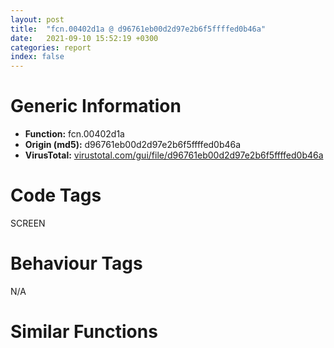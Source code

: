 ```yaml
---
layout: post
title:  "fcn.00402d1a @ d96761eb00d2d97e2b6f5ffffed0b46a"
date:   2021-09-10 15:52:19 +0300
categories: report
index: false
---
```


# Generic Information
- **Function:** fcn.00402d1a
- **Origin (md5):** d96761eb00d2d97e2b6f5ffffed0b46a
- **VirusTotal:** [virustotal.com/gui/file/d96761eb00d2d97e2b6f5ffffed0b46a][virustotal_ref]

# Code Tags
<span class="tag" id="SCREEN">SCREEN</span>


# Behaviour Tags
<span class="bhv-tag" id="na">N/A</span>

# Similar Functions
<script type="text/javascript" src="https://www.gstatic.com/charts/loader.js"></script>
<script type="text/javascript">

    google.charts.load('current', {'packages':['corechart']});
    google.charts.setOnLoadCallback(drawChart);

    function drawChart() {
    var data = new google.visualization.DataTable();
        data.addColumn('number', 'X');
        data.addColumn('number', 'Y');
        data.addColumn({type: 'string', role: 'tooltip', 'p': {'html': true}});
        data.addColumn({'type': 'string', 'role': 'style'});
        
        data.addRows([
    [0, 0, '<b><a href="/report/fcn.00402d1a@d96761eb00d2d97e2b6f5ffffed0b46a">fcn.00402d1a</a><br>@d96761eb00d2d97e2b6f5ffffed0b46a</b><br>push ebp<br>mov ebp, esp<br>mov eax, dword[ebp+8]<br>sub esp, 0x28<br>push ebx<br>push esi<br>mov esi, dword[0x4c681c]<br>push edi<br>cmp eax, 0xc<br>je 0x43cbb1<br>cmp eax, 0xd<br>jle 0x402d55<br>cmp eax, 0xf<br>jle 0x43cbb1<br>cmp eax, 0x11<br>je 0x43cbb1<br>cmp eax, 0x14<br>je 0x43cbb1<br>cmp esi, 0xffffffff<br>je 0x402ee5<br>mov eax, dword[0x4c6810]<br>mov eax, dword[eax+esi*4]<br>mov ebx, dword[eax]<br>push ebx<br>mov dword[ebp-0x1c], ebx<br>call fcn.00402519<br>mov edi, eax<br>mov dword[ebp-0x20], edi<br>cmp edi, 0xffffffff<br>je 0x402ee5<br>mov eax, dword[0x4c6824]<br>mov edx, dword[ebp+8]<br>mov eax, dword[eax+edi*4]<br>mov esi, dword[eax]<br>mov dword[ebp-0x24], esi<br>cmp edx, 0xe<br>je 0x43cbe0<br>cmp edx, 0xf<br>je 0x43cbe0<br>cmp edx, 0xc<br>je 0x43cbe0<br>mov byte[esi+0x92], 0x50<br>mov ax, word[0x4c67b8]<br>mov word[esi+0x86], ax<br>mov edx, dword[ebp+0x1c]<br>mov eax, dword[ebp+0x10]<br>mov ecx, dword[ebp+0x14]<br>mov edi, dword[ebp+0x18]<br>mov dword[ebp-4], edx<br>mov edx, dword[ebp+0x28]<br>and edx, 2<br>mov dword[ebp-0x14], eax<br>mov dword[ebp-0x10], ecx<br>mov dword[ebp-8], edi<br>mov dword[ebp-0x28], edx<br>jne 0x43cbec<br>push ebx<br>push dword[ebp+0x1c]<br>push edi<br>push ecx<br>push eax<br>call fcn.00401fd9<br>mov edi, dword[ebx+0x60]<br>mov eax, dword[ebx+0x58]<br>mov ecx, dword[ebx+0x5c]<br>mov dword[ebp-8], edi<br>mov edi, dword[ebx+0x64]<br>mov dword[ebp-0x14], eax<br>mov dword[ebp-0x10], ecx<br>mov dword[ebp-4], edi<br>mov edx, dword[ebp+8]<br>mov edi, dword[ebp-0x20]<br>cmp edx, 0x1d<br>ja case.0x402e1f.13<br>mov dword[ebp-0xc], 1<br>jmp dword[edx*4+0x402eee]<br>push dword[ebp+0x24]<br>push dword[ebp+0x20]<br>push dword[ebp+0x1c]<br>push dword[ebp+0x18]<br>push dword[ebp+0x14]<br>push dword[ebp+0x10]<br>push edi<br>push esi<br>push ebx<br>call fcn.00401bcb<br>mov edx, dword[ebp+8]<br>test al, al<br>je 0x43cef3<br>mov ecx, dword[ebp+0x28]<br>mov byte[esi+0x90], dl<br>mov byte[esi+0x91], cl<br>mov eax, dword[0x4c681c]<br>mov dword[0x4c6848], eax<br>mov dword[0x4c6844], edi<br>test cl, 1<br>je 0x43cf19<br>test cl, 4<br>je 0x43cf70<br>cmp dword[ebp-0x28], 0<br>jne 0x402e8b<br>push 0<br>push esi<br>push ebx<br>call fcn.00401db3<br>cmp byte[ebx+0x198], 0<br>jne 0x43d059<br>cmp dword[ebx+0x50], 0xffffffff<br>jne 0x402ecf<br>cmp dword[ebx+0x54], 0xffffffff<br>jne 0x402eda<br>cmp dword[esi], 0<br>je 0x402eb4<br>push edi<br>push 0xffffffffffffffeb<br>push dword[esi]<br>call dword[sym.imp.USER32.dll_SetWindowLongW]<br>lea ecx, [ebp+0x2c]<br>call fcn.00409a20<br>mov eax, edi<br>pop edi<br>pop esi<br>pop ebx<br>mov esp, ebp<br>pop ebp<br>ret 0x34<br>mov al, byte[ebp-0xc]<br>jmp 0x402e43<br>push dword[ebx+0x50]<br>push edi<br>call fcn.00488ac0<br>jmp 0x402e9e<br>push dword[ebx+0x54]<br>push edi<br>call fcn.004888b4<br>jmp 0x402ea4<br>and dword[ebp-0xc], 0<br>jmp 0x43d08a<br>cmp dword[ebp+0x10], 0xffffffff<br>je 0x402d55<br>lea eax, [ebp-0x28]<br>mov ecx, 0x4c67b0<br>push eax<br>lea eax, [ebp-0x20]<br>push eax<br>push dword[ebp+0x10]<br>call fcn.00402402<br>test al, al<br>je 0x402d55<br>mov esi, dword[ebp-0x20]<br>jmp 0x402d55<br>mov byte[esi+0x92], 0<br>jmp 0x402dbe<br>xor edx, edx<br>mov word[esi+0x86], dx<br>jmp 0x402e09<br>push dword[ebp+0x24]<br>push dword[ebp+0x20]<br>push dword[ebp-4]<br>push dword[ebp-8]<br>push ecx<br>push eax<br>push dword[ebp+0xc]<br>push edi<br>push esi<br>push ebx<br>call fcn.00486943<br>jmp 0x402e40<br>push dword[ebp+0x24]<br>push dword[ebp+0x20]<br>push dword[ebp-4]<br>push dword[ebp-8]<br>push ecx<br>push eax<br>push dword[ebp+0xc]<br>push edi<br>push esi<br>push ebx<br>call fcn.00486f1f<br>jmp 0x402e40<br>push dword[ebp+0x24]<br>push dword[ebp+0x20]<br>push dword[ebp-4]<br>push dword[ebp-8]<br>push ecx<br>push eax<br>push dword[ebp+0xc]<br>push edi<br>push esi<br>push ebx<br>call fcn.00486b8f<br>jmp 0x402e40<br>push dword[ebp+0x24]<br>push dword[ebp+0x20]<br>push dword[ebp-4]<br>push dword[ebp-8]<br>push ecx<br>push eax<br>push dword[ebp+0xc]<br>push edi<br>push esi<br>push ebx<br>call fcn.00486ddf<br>jmp 0x402e40<br>push dword[ebp+0x24]<br>push dword[ebp+0x20]<br>push dword[ebp-4]<br>push dword[ebp-8]<br>push ecx<br>push eax<br>push dword[ebp+0xc]<br>push edi<br>push esi<br>push ebx<br>call fcn.00486c3e<br>jmp 0x402e40<br>push dword[ebp+0x24]<br>push dword[ebp+0x20]<br>push dword[ebp-4]<br>push dword[ebp-8]<br>push ecx<br>push eax<br>push dword[ebp+0xc]<br>push edi<br>push esi<br>push ebx<br>call fcn.00486ad4<br>jmp 0x402e40<br>push dword[ebp+0x24]<br>push dword[ebp+0x20]<br>push dword[ebp-4]<br>push dword[ebp-8]<br>push ecx<br>push eax<br>push dword[ebp+0xc]<br>push edi<br>push esi<br>push ebx<br>call fcn.00487648<br>jmp 0x402e40<br>push dword[ebp+0x24]<br>push dword[ebp+0x20]<br>push dword[ebp-4]<br>push dword[ebp-8]<br>push ecx<br>push eax<br>push dword[ebp+0xc]<br>push edi<br>push esi<br>push ebx<br>call fcn.0048772a<br>jmp 0x402e40<br>sub esp, 0x10<br>lea eax, [ebp+0x2c]<br>mov ecx, esp<br>push eax<br>and dword[ecx+8], 0<br>call fcn.00409ac0<br>push dword[ebp+0x24]<br>push dword[ebp+0x20]<br>push dword[ebp+0x1c]<br>push dword[ebp+0x18]<br>push dword[ebp-0x10]<br>push dword[ebp-0x14]<br>push dword[ebp+0xc]<br>push edi<br>push esi<br>push ebx<br>call fcn.00486cd2<br>jmp 0x402e40<br>push dword[ebp+0x24]<br>push dword[ebp+0x20]<br>push dword[ebp-4]<br>push dword[ebp-8]<br>push ecx<br>push eax<br>push ecx<br>push edi<br>push esi<br>push ebx<br>call fcn.0048783c<br>jmp 0x402e40<br>push dword[ebp+0x24]<br>push dword[ebp+0x20]<br>push dword[ebp-4]<br>push dword[ebp-8]<br>push ecx<br>push eax<br>push ecx<br>push edi<br>push esi<br>push ebx<br>call fcn.0048797d<br>jmp 0x402e40<br>lea ecx, [ebp+0x2c]<br>call fcn.00409c9c<br>push eax<br>push ecx<br>push dword[ebp+0x20]<br>push dword[ebp-4]<br>push dword[ebp-8]<br>push dword[ebp-0x10]<br>push dword[ebp-0x14]<br>push dword[ebp+0xc]<br>push edi<br>push esi<br>push ebx<br>call fcn.00486656<br>jmp 0x402e40<br>push dword[ebp+0x10]<br>push dword[ebp+0xc]<br>push edi<br>push esi<br>push ebx<br>call fcn.00487e02<br>jmp 0x402e40<br>push dword[ebp+0x24]<br>push dword[ebp+0x20]<br>push dword[ebp-4]<br>push dword[ebp-8]<br>push ecx<br>push eax<br>push ecx<br>push edi<br>push esi<br>push ebx<br>call fcn.00487a1f<br>jmp 0x402e40<br>push dword[ebp+0xc]<br>push edi<br>push esi<br>push ebx<br>call fcn.00487afb<br>jmp 0x402e40<br>push dword[ebp+0x14]<br>push dword[ebp+0xc]<br>push dword[ebp+0x10]<br>push edi<br>push esi<br>push ebx<br>call fcn.004873c1<br>jmp 0x402e40<br>push dword[ebp+0x10]<br>push ecx<br>push esi<br>push ebx<br>call fcn.004869fa<br>jmp 0x402e40<br>push dword[ebp+0x18]<br>push dword[ebp+0x14]<br>push dword[ebp+0xc]<br>push dword[ebp+0x10]<br>push edi<br>push esi<br>push ebx<br>call fcn.00487500<br>jmp 0x402e40<br>push dword[ebp+0x24]<br>push dword[ebp+0x20]<br>push dword[ebp-4]<br>push dword[ebp-8]<br>push ecx<br>push eax<br>push ecx<br>push edi<br>push esi<br>push ebx<br>call fcn.00487bb5<br>jmp 0x402e40<br>push dword[ebp+0x10]<br>push dword[ebp+0xc]<br>push edi<br>push esi<br>push ecx<br>call fcn.00487ce0<br>jmp 0x402e40<br>push dword[ebp+0x24]<br>push dword[ebp+0x20]<br>push dword[ebp-4]<br>push dword[ebp-8]<br>push ecx<br>push eax<br>push dword[ebp+0xc]<br>push edi<br>push esi<br>push ebx<br>call fcn.00486e76<br>jmp 0x402e40<br>push dword[ebp+0x24]<br>push dword[ebp+0x20]<br>push dword[ebp-4]<br>push dword[ebp-8]<br>push ecx<br>push eax<br>push dword[ebp+0xc]<br>push edi<br>push esi<br>push ebx<br>call fcn.00486825<br>jmp 0x402e40<br>push dword[ebp+0x24]<br>push dword[ebp+0x20]<br>push dword[ebp-4]<br>push dword[ebp-8]<br>push ecx<br>push eax<br>push dword[ebp+0xc]<br>push edi<br>push esi<br>push ebx<br>call fcn.004868bf<br>jmp 0x402e40<br>push dword[ebp+0x24]<br>push dword[ebp+0x20]<br>push dword[ebp-4]<br>push dword[ebp-8]<br>push ecx<br>push eax<br>push dword[ebp+0xc]<br>push edi<br>push esi<br>push ebx<br>call fcn.004878ef<br>jmp 0x402e40<br>push dword[ebp+0x24]<br>push dword[ebp+0x20]<br>push dword[ebp-4]<br>push dword[ebp-8]<br>push ecx<br>push eax<br>push dword[ebp+0xc]<br>push edi<br>push esi<br>push ebx<br>call fcn.00486fef<br>jmp 0x402e40<br>push dword[ebp+0x10]<br>push dword[ebp+0xc]<br>push edi<br>push esi<br>push ecx<br>call fcn.00487192<br>jmp 0x402e40<br>push dword[ebp+0x24]<br>push dword[ebp+0x20]<br>push dword[ebp-4]<br>push dword[ebp-8]<br>push ecx<br>push eax<br>push dword[ebp+0xc]<br>push ecx<br>push esi<br>push ebx<br>call fcn.0048671c<br>jmp 0x402e40<br>push edi<br>mov ecx, 0x4c67b0<br>call fcn.0040246d<br>cmp dword[ebp+8], 0xb<br>jne 0x43cf12<br>mov eax, dword[ebp+0xc]<br>xor ecx, ecx<br>cmp word[eax], cx<br>je 0x43d08a<br>xor eax, eax<br>jmp 0x43d08d<br>xor eax, eax<br>cmp dword[ebx+0x70], eax<br>jne 0x43cf47<br>cmp dword[ebx+0x7c], 0x55<br>jne 0x43cf47<br>cmp dword[ebx+0x80], 0x190<br>jne 0x43cf47<br>cmp dword[ebx+0x84], eax<br>jne 0x43cf47<br>cmp dword[ebx+0x88], 2<br>je 0x402e73<br>push eax<br>push dword[ebx+0x88]<br>lea eax, [ebx+0x6c]<br>push dword[ebx+0x84]<br>push dword[ebx+0x80]<br>push dword[ebx+0x7c]<br>push eax<br>push esi<br>push ebx<br>call fcn.00486442<br>mov ecx, dword[ebp+0x28]<br>jmp 0x402e73<br>cmp dword[ebp+0x18], 0xffffffff<br>je 0x43cf80<br>cmp dword[ebp+0x1c], 0xffffffff<br>jne 0x402e7c<br>push dword[esi]<br>call dword[sym.imp.USER32.dll_GetDC]<br>mov ebx, eax<br>xor eax, eax<br>push eax<br>push eax<br>push 0x31<br>push dword[esi]<br>mov dword[ebp+0x20], eax<br>call dword[sym.imp.USER32.dll_SendMessageW]<br>mov edi, dword[sym.imp.GDI32.dll_SelectObject]<br>push eax<br>push ebx<br>call edi<br>mov edx, dword[ebp+0xc]<br>mov esi, eax<br>lea eax, [ebp-0x18]<br>mov ecx, ebx<br>push eax<br>call fcn.00464a71<br>pop ecx<br>push esi<br>push ebx<br>call edi<br>mov esi, dword[ebp-0x24]<br>push ebx<br>push dword[esi]<br>call dword[sym.imp.USER32.dll_ReleaseDC]<br>mov eax, dword[ebp+8]<br>sub eax, 0x17<br>je 0x43cff5<br>dec eax<br>je 0x43cfed<br>dec eax<br>je 0x43cfe2<br>dec eax<br>jne 0x43cffd<br>mov edx, dword[ebp-0x18]<br>mov ecx, dword[ebp-0x14]<br>add edx, 8<br>jmp 0x43d002<br>mov edx, dword[ebp-0x18]<br>mov ecx, dword[ebp-0x14]<br>add edx, 0xc<br>jmp 0x43d002<br>mov ecx, dword[ebp-0x14]<br>add ecx, 4<br>jmp 0x43cff8<br>mov ecx, dword[ebp-0x14]<br>mov edx, dword[ebp-0x18]<br>jmp 0x43d002<br>mov ecx, dword[ebp+0x20]<br>mov edx, ecx<br>mov ebx, dword[ebp-0x1c]<br>or edi, 0xffffffff<br>cmp dword[ebp+0x1c], edi<br>jne 0x43d021<br>cmp dword[ebx+0x64], edi<br>je 0x43d01b<br>cmp dword[0x4c67b4], 2<br>je 0x43d021<br>lea eax, [ecx+8]<br>mov dword[ebx+0x64], eax<br>cmp dword[ebp+0x18], edi<br>jne 0x43d03a<br>cmp dword[ebx+0x60], edi<br>je 0x43d034<br>cmp dword[0x4c67b4], 2<br>je 0x43d03a<br>lea eax, [edx+8]<br>mov dword[ebx+0x60], eax<br>push dword[ebp-0xc]<br>push dword[ebx+0x64]<br>push dword[ebx+0x60]<br>push dword[ebx+0x5c]<br>push dword[ebx+0x58]<br>push dword[esi]<br>call dword[sym.imp.USER32.dll_MoveWindow]<br>mov edi, dword[ebp-0x20]<br>jmp 0x402e7c<br>cmp dword[ebx+0x190], 0xffffffff<br>je 0x43d06a<br>mov al, byte[ebx+0x190]<br>jmp 0x43d070<br>mov al, byte[ebx+0x18c]<br>mov byte[esi+0x93], al<br>jmp 0x402e98<br>push edi<br>mov ecx, 0x4c67b0<br>call fcn.0040246d<br>or dword[ebp-0xc], 0xffffffff<br>mov eax, dword[ebp-0xc]<br>mov edi, eax<br>jmp 0x402eb4<br><eoc> ', 'point { fill-color: #e0440e; }'],

        ]);

    var options = {
        title: 'Similarity Plot',
        legend: 'none',
        colors: ['#dedbd9', '#e6693e', '#ec8f6e', '#f3b49f', '#f6c7b6'],
        tooltip: {isHtml: true, trigger: 'both'},
        explorer: {
        actions: ["dragToZoom", "rightClickToReset"],
        },
        chartArea: {
        width: '80%',
        height: '80%'
        },
        width: '100%',
        height: '100%'
    };

    var chart = new google.visualization.ScatterChart(document.getElementById('chart_div'));

    chart.draw(data, options);
    }
    
</script>


<div id="chart_div" style="width: 100%px; height: 100%;"></div>

# Disassembled Code
{% highlight nasm %}

push ebp
mov ebp, esp
mov eax, dword[ebp+8]
sub esp, 0x28
push ebx
push esi
mov esi, dword[0x4c681c]
push edi
cmp eax, 0xc
je 0x43cbb1
cmp eax, 0xd
jle 0x402d55
cmp eax, 0xf
jle 0x43cbb1
cmp eax, 0x11
je 0x43cbb1
cmp eax, 0x14
je 0x43cbb1
cmp esi, 0xffffffff
je 0x402ee5
mov eax, dword[0x4c6810]
mov eax, dword[eax+esi*4]
mov ebx, dword[eax]
push ebx
mov dword[ebp-0x1c], ebx
call fcn.00402519
mov edi, eax
mov dword[ebp-0x20], edi
cmp edi, 0xffffffff
je 0x402ee5
mov eax, dword[0x4c6824]
mov edx, dword[ebp+8]
mov eax, dword[eax+edi*4]
mov esi, dword[eax]
mov dword[ebp-0x24], esi
cmp edx, 0xe
je 0x43cbe0
cmp edx, 0xf
je 0x43cbe0
cmp edx, 0xc
je 0x43cbe0
mov byte[esi+0x92], 0x50
mov ax, word[0x4c67b8]
mov word[esi+0x86], ax
mov edx, dword[ebp+0x1c]
mov eax, dword[ebp+0x10]
mov ecx, dword[ebp+0x14]
mov edi, dword[ebp+0x18]
mov dword[ebp-4], edx
mov edx, dword[ebp+0x28]
and edx, 2
mov dword[ebp-0x14], eax
mov dword[ebp-0x10], ecx
mov dword[ebp-8], edi
mov dword[ebp-0x28], edx
jne 0x43cbec
push ebx
push dword[ebp+0x1c]
push edi
push ecx
push eax
call fcn.00401fd9
mov edi, dword[ebx+0x60]
mov eax, dword[ebx+0x58]
mov ecx, dword[ebx+0x5c]
mov dword[ebp-8], edi
mov edi, dword[ebx+0x64]
mov dword[ebp-0x14], eax
mov dword[ebp-0x10], ecx
mov dword[ebp-4], edi
mov edx, dword[ebp+8]
mov edi, dword[ebp-0x20]
cmp edx, 0x1d
ja case.0x402e1f.13
mov dword[ebp-0xc], 1
jmp dword[edx*4+0x402eee]
push dword[ebp+0x24]
push dword[ebp+0x20]
push dword[ebp+0x1c]
push dword[ebp+0x18]
push dword[ebp+0x14]
push dword[ebp+0x10]
push edi
push esi
push ebx
call fcn.00401bcb
mov edx, dword[ebp+8]
test al, al
je 0x43cef3
mov ecx, dword[ebp+0x28]
mov byte[esi+0x90], dl
mov byte[esi+0x91], cl
mov eax, dword[0x4c681c]
mov dword[0x4c6848], eax
mov dword[0x4c6844], edi
test cl, 1
je 0x43cf19
test cl, 4
je 0x43cf70
cmp dword[ebp-0x28], 0
jne 0x402e8b
push 0
push esi
push ebx
call fcn.00401db3
cmp byte[ebx+0x198], 0
jne 0x43d059
cmp dword[ebx+0x50], 0xffffffff
jne 0x402ecf
cmp dword[ebx+0x54], 0xffffffff
jne 0x402eda
cmp dword[esi], 0
je 0x402eb4
push edi
push 0xffffffffffffffeb
push dword[esi]
call dword[sym.imp.USER32.dll_SetWindowLongW]
lea ecx, [ebp+0x2c]
call fcn.00409a20
mov eax, edi
pop edi
pop esi
pop ebx
mov esp, ebp
pop ebp
ret 0x34
mov al, byte[ebp-0xc]
jmp 0x402e43
push dword[ebx+0x50]
push edi
call fcn.00488ac0
jmp 0x402e9e
push dword[ebx+0x54]
push edi
call fcn.004888b4
jmp 0x402ea4
and dword[ebp-0xc], 0
jmp 0x43d08a
cmp dword[ebp+0x10], 0xffffffff
je 0x402d55
lea eax, [ebp-0x28]
mov ecx, 0x4c67b0
push eax
lea eax, [ebp-0x20]
push eax
push dword[ebp+0x10]
call fcn.00402402
test al, al
je 0x402d55
mov esi, dword[ebp-0x20]
jmp 0x402d55
mov byte[esi+0x92], 0
jmp 0x402dbe
xor edx, edx
mov word[esi+0x86], dx
jmp 0x402e09
push dword[ebp+0x24]
push dword[ebp+0x20]
push dword[ebp-4]
push dword[ebp-8]
push ecx
push eax
push dword[ebp+0xc]
push edi
push esi
push ebx
call fcn.00486943
jmp 0x402e40
push dword[ebp+0x24]
push dword[ebp+0x20]
push dword[ebp-4]
push dword[ebp-8]
push ecx
push eax
push dword[ebp+0xc]
push edi
push esi
push ebx
call fcn.00486f1f
jmp 0x402e40
push dword[ebp+0x24]
push dword[ebp+0x20]
push dword[ebp-4]
push dword[ebp-8]
push ecx
push eax
push dword[ebp+0xc]
push edi
push esi
push ebx
call fcn.00486b8f
jmp 0x402e40
push dword[ebp+0x24]
push dword[ebp+0x20]
push dword[ebp-4]
push dword[ebp-8]
push ecx
push eax
push dword[ebp+0xc]
push edi
push esi
push ebx
call fcn.00486ddf
jmp 0x402e40
push dword[ebp+0x24]
push dword[ebp+0x20]
push dword[ebp-4]
push dword[ebp-8]
push ecx
push eax
push dword[ebp+0xc]
push edi
push esi
push ebx
call fcn.00486c3e
jmp 0x402e40
push dword[ebp+0x24]
push dword[ebp+0x20]
push dword[ebp-4]
push dword[ebp-8]
push ecx
push eax
push dword[ebp+0xc]
push edi
push esi
push ebx
call fcn.00486ad4
jmp 0x402e40
push dword[ebp+0x24]
push dword[ebp+0x20]
push dword[ebp-4]
push dword[ebp-8]
push ecx
push eax
push dword[ebp+0xc]
push edi
push esi
push ebx
call fcn.00487648
jmp 0x402e40
push dword[ebp+0x24]
push dword[ebp+0x20]
push dword[ebp-4]
push dword[ebp-8]
push ecx
push eax
push dword[ebp+0xc]
push edi
push esi
push ebx
call fcn.0048772a
jmp 0x402e40
sub esp, 0x10
lea eax, [ebp+0x2c]
mov ecx, esp
push eax
and dword[ecx+8], 0
call fcn.00409ac0
push dword[ebp+0x24]
push dword[ebp+0x20]
push dword[ebp+0x1c]
push dword[ebp+0x18]
push dword[ebp-0x10]
push dword[ebp-0x14]
push dword[ebp+0xc]
push edi
push esi
push ebx
call fcn.00486cd2
jmp 0x402e40
push dword[ebp+0x24]
push dword[ebp+0x20]
push dword[ebp-4]
push dword[ebp-8]
push ecx
push eax
push ecx
push edi
push esi
push ebx
call fcn.0048783c
jmp 0x402e40
push dword[ebp+0x24]
push dword[ebp+0x20]
push dword[ebp-4]
push dword[ebp-8]
push ecx
push eax
push ecx
push edi
push esi
push ebx
call fcn.0048797d
jmp 0x402e40
lea ecx, [ebp+0x2c]
call fcn.00409c9c
push eax
push ecx
push dword[ebp+0x20]
push dword[ebp-4]
push dword[ebp-8]
push dword[ebp-0x10]
push dword[ebp-0x14]
push dword[ebp+0xc]
push edi
push esi
push ebx
call fcn.00486656
jmp 0x402e40
push dword[ebp+0x10]
push dword[ebp+0xc]
push edi
push esi
push ebx
call fcn.00487e02
jmp 0x402e40
push dword[ebp+0x24]
push dword[ebp+0x20]
push dword[ebp-4]
push dword[ebp-8]
push ecx
push eax
push ecx
push edi
push esi
push ebx
call fcn.00487a1f
jmp 0x402e40
push dword[ebp+0xc]
push edi
push esi
push ebx
call fcn.00487afb
jmp 0x402e40
push dword[ebp+0x14]
push dword[ebp+0xc]
push dword[ebp+0x10]
push edi
push esi
push ebx
call fcn.004873c1
jmp 0x402e40
push dword[ebp+0x10]
push ecx
push esi
push ebx
call fcn.004869fa
jmp 0x402e40
push dword[ebp+0x18]
push dword[ebp+0x14]
push dword[ebp+0xc]
push dword[ebp+0x10]
push edi
push esi
push ebx
call fcn.00487500
jmp 0x402e40
push dword[ebp+0x24]
push dword[ebp+0x20]
push dword[ebp-4]
push dword[ebp-8]
push ecx
push eax
push ecx
push edi
push esi
push ebx
call fcn.00487bb5
jmp 0x402e40
push dword[ebp+0x10]
push dword[ebp+0xc]
push edi
push esi
push ecx
call fcn.00487ce0
jmp 0x402e40
push dword[ebp+0x24]
push dword[ebp+0x20]
push dword[ebp-4]
push dword[ebp-8]
push ecx
push eax
push dword[ebp+0xc]
push edi
push esi
push ebx
call fcn.00486e76
jmp 0x402e40
push dword[ebp+0x24]
push dword[ebp+0x20]
push dword[ebp-4]
push dword[ebp-8]
push ecx
push eax
push dword[ebp+0xc]
push edi
push esi
push ebx
call fcn.00486825
jmp 0x402e40
push dword[ebp+0x24]
push dword[ebp+0x20]
push dword[ebp-4]
push dword[ebp-8]
push ecx
push eax
push dword[ebp+0xc]
push edi
push esi
push ebx
call fcn.004868bf
jmp 0x402e40
push dword[ebp+0x24]
push dword[ebp+0x20]
push dword[ebp-4]
push dword[ebp-8]
push ecx
push eax
push dword[ebp+0xc]
push edi
push esi
push ebx
call fcn.004878ef
jmp 0x402e40
push dword[ebp+0x24]
push dword[ebp+0x20]
push dword[ebp-4]
push dword[ebp-8]
push ecx
push eax
push dword[ebp+0xc]
push edi
push esi
push ebx
call fcn.00486fef
jmp 0x402e40
push dword[ebp+0x10]
push dword[ebp+0xc]
push edi
push esi
push ecx
call fcn.00487192
jmp 0x402e40
push dword[ebp+0x24]
push dword[ebp+0x20]
push dword[ebp-4]
push dword[ebp-8]
push ecx
push eax
push dword[ebp+0xc]
push ecx
push esi
push ebx
call fcn.0048671c
jmp 0x402e40
push edi
mov ecx, 0x4c67b0
call fcn.0040246d
cmp dword[ebp+8], 0xb
jne 0x43cf12
mov eax, dword[ebp+0xc]
xor ecx, ecx
cmp word[eax], cx
je 0x43d08a
xor eax, eax
jmp 0x43d08d
xor eax, eax
cmp dword[ebx+0x70], eax
jne 0x43cf47
cmp dword[ebx+0x7c], 0x55
jne 0x43cf47
cmp dword[ebx+0x80], 0x190
jne 0x43cf47
cmp dword[ebx+0x84], eax
jne 0x43cf47
cmp dword[ebx+0x88], 2
je 0x402e73
push eax
push dword[ebx+0x88]
lea eax, [ebx+0x6c]
push dword[ebx+0x84]
push dword[ebx+0x80]
push dword[ebx+0x7c]
push eax
push esi
push ebx
call fcn.00486442
mov ecx, dword[ebp+0x28]
jmp 0x402e73
cmp dword[ebp+0x18], 0xffffffff
je 0x43cf80
cmp dword[ebp+0x1c], 0xffffffff
jne 0x402e7c
push dword[esi]
call dword[sym.imp.USER32.dll_GetDC]
mov ebx, eax
xor eax, eax
push eax
push eax
push 0x31
push dword[esi]
mov dword[ebp+0x20], eax
call dword[sym.imp.USER32.dll_SendMessageW]
mov edi, dword[sym.imp.GDI32.dll_SelectObject]
push eax
push ebx
call edi
mov edx, dword[ebp+0xc]
mov esi, eax
lea eax, [ebp-0x18]
mov ecx, ebx
push eax
call fcn.00464a71
pop ecx
push esi
push ebx
call edi
mov esi, dword[ebp-0x24]
push ebx
push dword[esi]
call dword[sym.imp.USER32.dll_ReleaseDC]
mov eax, dword[ebp+8]
sub eax, 0x17
je 0x43cff5
dec eax
je 0x43cfed
dec eax
je 0x43cfe2
dec eax
jne 0x43cffd
mov edx, dword[ebp-0x18]
mov ecx, dword[ebp-0x14]
add edx, 8
jmp 0x43d002
mov edx, dword[ebp-0x18]
mov ecx, dword[ebp-0x14]
add edx, 0xc
jmp 0x43d002
mov ecx, dword[ebp-0x14]
add ecx, 4
jmp 0x43cff8
mov ecx, dword[ebp-0x14]
mov edx, dword[ebp-0x18]
jmp 0x43d002
mov ecx, dword[ebp+0x20]
mov edx, ecx
mov ebx, dword[ebp-0x1c]
or edi, 0xffffffff
cmp dword[ebp+0x1c], edi
jne 0x43d021
cmp dword[ebx+0x64], edi
je 0x43d01b
cmp dword[0x4c67b4], 2
je 0x43d021
lea eax, [ecx+8]
mov dword[ebx+0x64], eax
cmp dword[ebp+0x18], edi
jne 0x43d03a
cmp dword[ebx+0x60], edi
je 0x43d034
cmp dword[0x4c67b4], 2
je 0x43d03a
lea eax, [edx+8]
mov dword[ebx+0x60], eax
push dword[ebp-0xc]
push dword[ebx+0x64]
push dword[ebx+0x60]
push dword[ebx+0x5c]
push dword[ebx+0x58]
push dword[esi]
call dword[sym.imp.USER32.dll_MoveWindow]
mov edi, dword[ebp-0x20]
jmp 0x402e7c
cmp dword[ebx+0x190], 0xffffffff
je 0x43d06a
mov al, byte[ebx+0x190]
jmp 0x43d070
mov al, byte[ebx+0x18c]
mov byte[esi+0x93], al
jmp 0x402e98
push edi
mov ecx, 0x4c67b0
call fcn.0040246d
or dword[ebp-0xc], 0xffffffff
mov eax, dword[ebp-0xc]
mov edi, eax
jmp 0x402eb4

{% endhighlight %}

[virustotal_ref]: https://www.virustotal.com/gui/file/d96761eb00d2d97e2b6f5ffffed0b46a